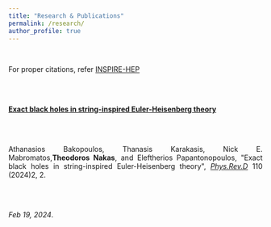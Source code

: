 ```yaml
---
title: "Research & Publications"
permalink: /research/
author_profile: true
---
```


<br>

For proper citations, refer [INSPIRE-HEP](https://inspirehep.net/authors/1613452?ui-citation-summary=true)<br>

<br>
<br>

<div align="justify">

<b>[Exact black holes in string-inspired Euler-Heisenberg theory](https://arxiv.org/abs/2402.12459)</b> <br>

<br>
<br>

Athanasios Bakopoulos, Thanasis Karakasis, Nick E. Mabromatos,<b>Theodoros Nakas</b>, and Eleftherios Papantonopoulos, 
"Exact black holes in string-inspired Euler-Heisenberg theory", <i><u>Phys.Rev.D</u></i> 110 (2024)2, 2.

<br>
<br>

<i>Feb 19, 2024</i>.
<br>
<br>

